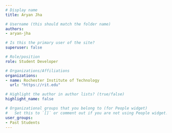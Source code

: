 ```yaml
---
# Display name
title: Aryan Jha

# Username (this should match the folder name)
authors:
- aryan-jha

# Is this the primary user of the site?
superuser: false

# Role/position
role: Student Developer

# Organizations/Affiliations
organizations:
- name: Rochester Institute of Technology
  url: "https://rit.edu"

# Highlight the author in author lists? (true/false)
highlight_name: false

# Organizational groups that you belong to (for People widget)
#   Set this to `[]` or comment out if you are not using People widget.
user_groups:
- Past Students
---
```

